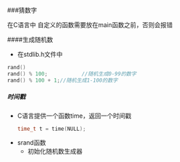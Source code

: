###猜数字

在C语言中 自定义的函数需要放在main函数之前，否则会报错

####生成随机数

- 在stdlib.h文件中

```c
rand() 
rand() % 100;			//随机生成0-99的数字  
rand() % 100 + 1;//随机生成1-100的数字
```

##### 时间戳

- C语言提供一个函数time，返回一个时间戳

  ```c
  time_t t = time(NULL); 
  ```

+ srand函数
  + 初始化随机数生成器
